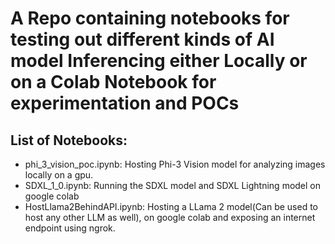 # A Repo containing notebooks for testing out different kinds of AI model Inferencing either Locally or on a Colab Notebook for experimentation and POCs

## List of Notebooks:

- phi_3_vision_poc.ipynb: Hosting Phi-3 Vision model for analyzing images locally on a gpu.
- SDXL_1_0.ipynb: Running the SDXL model and SDXL Lightning model on google colab
- HostLlama2BehindAPI.ipynb: Hosting a LLama 2 model(Can be used to host any other LLM as well), on google colab and exposing an internet endpoint using ngrok.